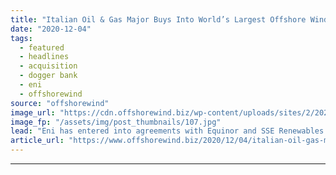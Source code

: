 ```yaml
---
title: "Italian Oil & Gas Major Buys Into World’s Largest Offshore Wind Farm"
date: "2020-12-04"
tags: 
  - featured
  - headlines
  - acquisition
  - dogger bank
  - eni
  - offshorewind
source: "offshorewind"
image_url: "https://cdn.offshorewind.biz/wp-content/uploads/sites/2/2020/12/04093003/GE-Haliade-X_source-SSE.jpg"
image_fp: "/assets/img/post_thumbnails/107.jpg"
lead: "Eni has entered into agreements with Equinor and SSE Renewables to acquire 10 per"
article_url: "https://www.offshorewind.biz/2020/12/04/italian-oil-gas-major-buys-into-worlds-largest-offshore-wind-farm/"
---
```


---
